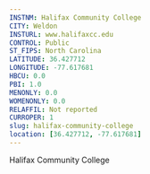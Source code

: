 ```yaml
---
INSTNM: Halifax Community College
CITY: Weldon
INSTURL: www.halifaxcc.edu
CONTROL: Public
ST_FIPS: North Carolina
LATITUDE: 36.427712
LONGITUDE: -77.617681
HBCU: 0.0
PBI: 1.0
MENONLY: 0.0
WOMENONLY: 0.0
RELAFFIL: Not reported
CURROPER: 1
slug: halifax-community-college
location: [36.427712, -77.617681]
---
```

Halifax Community College
